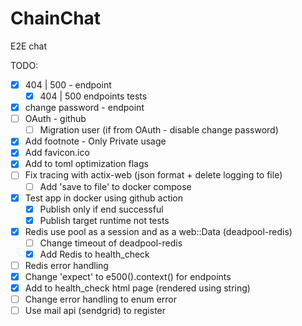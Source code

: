 # ChainChat
E2E chat


TODO:

* [x] 404 | 500 - endpoint
    * [x] 404 | 500 endpoints tests
* [x] change password - endpoint
* [ ] OAuth - github
    * [ ] Migration user (if from OAuth - disable change password)
* [x] Add footnote - Only Private usage
* [x] Add favicon.ico
* [x] Add to toml optimization flags
* [ ] Fix tracing with actix-web (json format + delete logging to file)
    * [ ] Add 'save to file' to docker compose
* [x] Test app in docker using github action
    * [x] Publish only if end successful
    * [x] Publish target runtime not tests
* [x] Redis use pool as a session and as a web::Data (deadpool-redis)
    * [ ] Change timeout of deadpool-redis
    * [x] Add Redis to health_check
* [ ] Redis error handling
* [x] Change 'expect' to e500().context() for endpoints
* [x] Add to health_check html page (rendered using string)
* [ ] Change error handling to enum error
* [ ] Use mail api (sendgrid) to register
